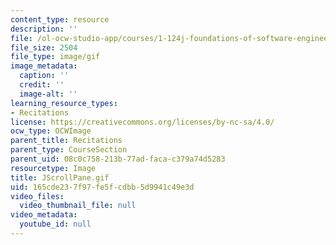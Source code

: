 ```yaml
---
content_type: resource
description: ''
file: /ol-ocw-studio-app/courses/1-124j-foundations-of-software-engineering-fall-2000/165cde237f97fe5fcdbb5d9941c49e3d_JScrollPane.gif
file_size: 2504
file_type: image/gif
image_metadata:
  caption: ''
  credit: ''
  image-alt: ''
learning_resource_types:
- Recitations
license: https://creativecommons.org/licenses/by-nc-sa/4.0/
ocw_type: OCWImage
parent_title: Recitations
parent_type: CourseSection
parent_uid: 08c0c758-213b-77ad-faca-c379a74d5283
resourcetype: Image
title: JScrollPane.gif
uid: 165cde23-7f97-fe5f-cdbb-5d9941c49e3d
video_files:
  video_thumbnail_file: null
video_metadata:
  youtube_id: null
---
```

